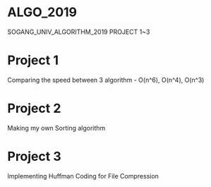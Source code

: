 # ALGO_2019
SOGANG_UNIV_ALGORITHM_2019
PROJECT 1~3

# Project 1
Comparing the speed between 3 algorithm - O(n^6), O(n^4), O(n^3)


# Project 2 
Making my own Sorting algorithm


# Project 3
Implementing Huffman Coding for File Compression
